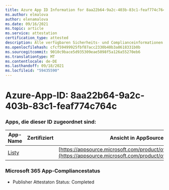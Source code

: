 ```yaml
---
title: Azure App ID Information for 8aa22b64-9a2c-403b-83c1-feaf774c764c
ms.author: elmalova
author: elenamalova
ms.date: 09/16/2021
ms.topic: article
ms.service: attestation
certification_type: attested
description: Alle verfügbaren Sicherheits- und Complianceinformationen für 8aa22b64-9a2c-403b-83c1-feaf774c764c.
ms.openlocfilehash: cfcf59499925fbf87acc2330b40b3a8618331b0b
ms.sourcegitcommit: 9010c9bace5d935309eae5098f5a126a55270eb6
ms.translationtype: MT
ms.contentlocale: de-DE
ms.lasthandoff: 09/18/2021
ms.locfileid: "59435590"
---
```

# <a name="azure-app-id-8aa22b64-9a2c-403b-83c1-feaf774c764c"></a>Azure-App-ID: 8aa22b64-9a2c-403b-83c1-feaf774c764c


### <a name="apps-associated-with-this-id"></a>Apps, die dieser ID zugeordnet sind:
| **App-Name** | **Zertifiziert** | **Ansicht in AppSource** |
|--------------|---------------|-----------------------|
| [Listy](https://docs.microsoft.com/microsoft-365-app-certification/forward/WA200000798) |  | [https://appsource.microsoft.com/product/office/WA200000798](https://appsource.microsoft.com/product/office/WA200000798) |

### <a name="microsoft-365-app-compliance-status"></a>Microsoft 365 App-Compliancestatus
- Publisher Attestaton Status: Completed
